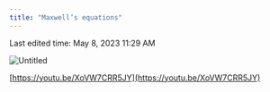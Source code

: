 ```yaml
---
title: "Maxwell’s equations"
---
```

Last edited time: May 8, 2023 11:29 AM

![Untitled](Maxwell%E2%80%99s%20equations/Untitled.png)

[https://youtu.be/XoVW7CRR5JY](https://youtu.be/XoVW7CRR5JY)
